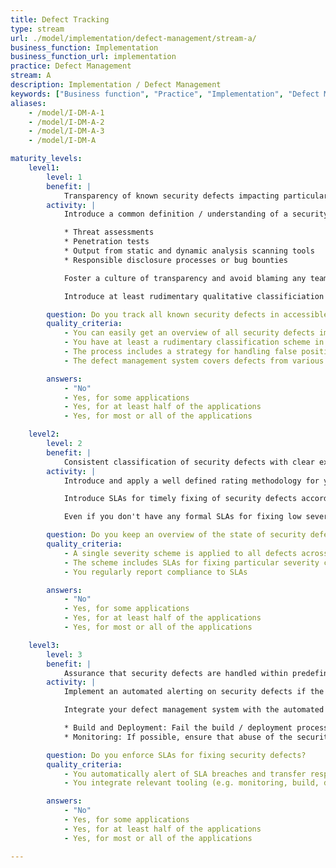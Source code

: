 ```yaml
---
title: Defect Tracking
type: stream
url: ./model/implementation/defect-management/stream-a/
business_function: Implementation
business_function_url: implementation
practice: Defect Management
stream: A
description: Implementation / Defect Management
keywords: ["Business function", "Practice", "Implementation", "Defect Management"]
aliases:
    - /model/I-DM-A-1
    - /model/I-DM-A-2
    - /model/I-DM-A-3
    - /model/I-DM-A

maturity_levels:
    level1:
        level: 1
        benefit: |
            Transparency of known security defects impacting particular applications
        activity: |
            Introduce a common definition / understanding of a security defect and define the most common ways of identifying these. These typically include, but are not limited to:

            * Threat assessments
            * Penetration tests
            * Output from static and dynamic analysis scanning tools
            * Responsible disclosure processes or bug bounties

            Foster a culture of transparency and avoid blaming any teams for introducing or identifying security defects. Record and track all security defects in a defined location. This location doesn't necessarily have to be centralized for the whole organization, however ensure that you're able to get an overview of all defects affecting a particular application at any single point in time. Define and apply access rules for the tracked security defects to mitigate the risk of leakage and abuse of this information.

            Introduce at least rudimentary qualitative classificiation of security defects so that you are able to prioritize fixing efforts accordingly. Strive for limiting duplication of information and presence of false positives to increase the trustworthiness of the process.

        question: Do you track all known security defects in accessible locations?
        quality_criteria:
            - You can easily get an overview of all security defects impacting one application
            - You have at least a rudimentary classification scheme in place
            - The process includes a strategy for handling false positives and duplicate entries
            - The defect management system covers defects from various sources and activities

        answers:
            - "No"
            - Yes, for some applications
            - Yes, for at least half of the applications
            - Yes, for most or all of the applications

    level2:
        level: 2
        benefit: |
            Consistent classification of security defects with clear expectations of their handling
        activity: |
            Introduce and apply a well defined rating methodology for your security defects consistently across the whole organization, based on the probability and expected impact of the defect being exploited. This will allow you to identify applications which need higher attention and investments. In case you don't store the information about security defects centrally, ensure that you're still able to easily pull the information from all sources and get an overview about "hot spots" needing your attention.

            Introduce SLAs for timely fixing of security defects according to their criticality rating and centrally monitor and regularly report on SLA breaches. Define a process for cases where it's not feasible or economical to fix a defect within the time defined by the SLAs. This should at least ensure that all relevant stakeholders have a solid understanding of the imposed risk. If suitable, employ compensating controls for these cases.

            Even if you don't have any formal SLAs for fixing low severity defects, ensure that responsible teams still get a regular overview about issues affecting their applications and understand how particular issues affect or amplify each other.

        question: Do you keep an overview of the state of security defects across the organization?
        quality_criteria:
            - A single severity scheme is applied to all defects across the organization
            - The scheme includes SLAs for fixing particular severity classes
            - You regularly report compliance to SLAs

        answers:
            - "No"
            - Yes, for some applications
            - Yes, for at least half of the applications
            - Yes, for most or all of the applications

    level3:
        level: 3
        benefit: |
            Assurance that security defects are handled within predefined SLAs
        activity: |
            Implement an automated alerting on security defects if the fix time breaches the defined SLAs. Ensure that these defects are automatically transferred into the risk management process and rated by a consistent quantitative methodology. Evaluate how particular defects influence / amplify each other not only on the level of separate teams, but on the level of the whole organization. Use the knowledge of the full kill chain to prioritize, introduce and track compensating controls mitigating the respective business risks.

            Integrate your defect management system with the automated tooling introduced by other practices, e.g.:

            * Build and Deployment: Fail the build / deployment process if security defects above certain severity affect the final artifact, unless someone explicitly signs off the exception.
            * Monitoring: If possible, ensure that abuse of the security defect in production environment is recognized and alerted.

        question: Do you enforce SLAs for fixing security defects?
        quality_criteria:
            - You automatically alert of SLA breaches and transfer respective defects to the risk management process
            - You integrate relevant tooling (e.g. monitoring, build, deployment) with the defect management system

        answers:
            - "No"
            - Yes, for some applications
            - Yes, for at least half of the applications
            - Yes, for most or all of the applications

---
```

